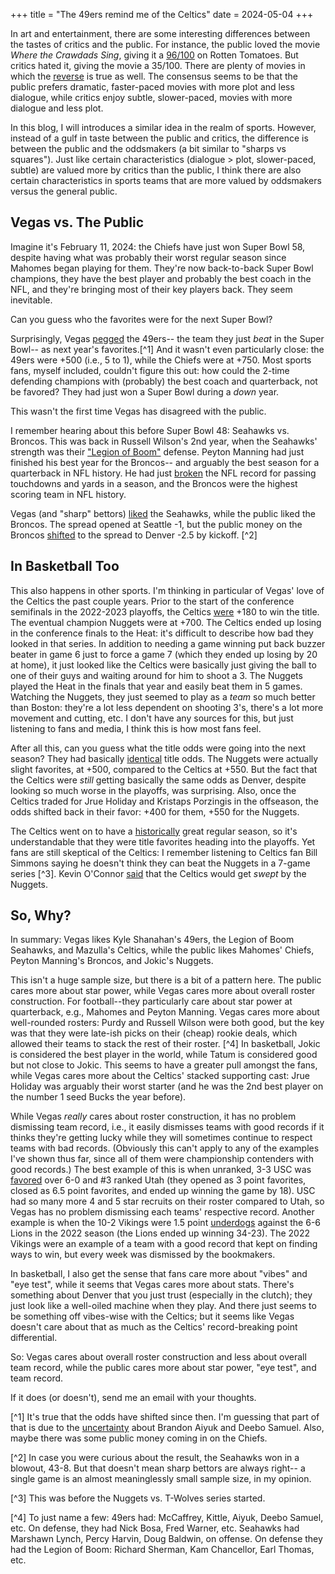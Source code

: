 +++
title = "The 49ers remind me of the Celtics"
date = 2024-05-04
+++

In art and entertainment, there are some interesting differences between the tastes of critics and the public.
For instance, the public loved the movie *Where the Crawdads Sing*, giving it a [96/100](https://www.rottentomatoes.com/m/where_the_crawdads_sing) on Rotten Tomatoes.
But critics hated it, giving the movie a 35/100.
There are plenty of movies in which the [reverse](https://www.rottentomatoes.com/m/the_witch_2016) is true as well.
The consensus seems to be that the public prefers dramatic, faster-paced movies with more plot and less dialogue, while
critics enjoy subtle, slower-paced, movies with more dialogue and less plot.

In this blog, I will introduces a similar idea in the realm of sports.
However, instead of a gulf in taste between the public and critics, the difference is between the public and the oddsmakers (a bit similar to "sharps vs squares").
Just like certain characteristics (dialogue > plot, slower-paced, subtle) are valued more by critics than the public, I think there are also certain characteristics in sports teams that are more valued by oddsmakers versus the general public.

## Vegas vs. The Public

Imagine it's February 11, 2024: the Chiefs have just won Super Bowl 58, despite having what was probably their worst regular season since Mahomes began playing for them.
They're now back-to-back Super Bowl champions, they have the best player and probably the best coach in the NFL, and they're bringing most of their key players back.
They seem inevitable.

Can you guess who the favorites were for the next Super Bowl?

Surprisingly, Vegas [pegged](https://www.sportsoddshistory.com/nfl-main/?y=2024&sa=nfl&a=sb&p=pre&o=r) the 49ers-- the team they just *beat* in the Super Bowl-- as next year's favorites.[^1]
And it wasn't even particularly close: the 49ers were +500 (i.e., 5 to 1), while the Chiefs were at +750.
Most sports fans, myself included, couldn't figure this out: how could the 2-time defending champions with (probably) the best coach and quarterback, not be favored?
They had just won a Super Bowl during a *down* year.

This wasn't the first time Vegas has disagreed with the public.

I remember hearing about this before Super Bowl 48: Seahawks vs. Broncos.
This was back in Russell Wilson's 2nd year, when the Seahawks' strength was their ["Legion of Boom"](https://en.wikipedia.org/wiki/Legion_of_Boom_(Seattle_Seahawks)) defense.
Peyton Manning had just finished his best year for the Broncos-- and arguably the best season for a quarterback in NFL history.
He had just [broken](https://en.wikipedia.org/wiki/Peyton_Manning) the NFL record for passing touchdowns and yards in a season, and the Broncos were the highest scoring team in NFL history.

Vegas (and "sharp" bettors) [liked](https://bleacherreport.com/articles/1946624-super-bowl-xlviii-betting-recap-sportsbooks-win-big-on-seahawks) the Seahawks, while the public liked the Broncos.
The spread opened at Seattle -1, but the public money on the Broncos [shifted](https://www.sbnation.com/odds/2014/1/21/5330372/super-bowl-2014-betting-odds-denver-broncos-favored-vs-seattle-seahawks) to the spread to Denver -2.5 by kickoff. [^2]

## In Basketball Too

This also happens in other sports.
I'm thinking in particular of Vegas' love of the Celtics the past couple years.
Prior to the start of the conference semifinals in the 2022-2023 playoffs, the Celtics [were](https://www.sportsoddshistory.com/nba-main/?y=2022-2023&sa=nba&a=finals&o=r) +180 to win the title.
The eventual champion Nuggets were at +700.
The Celtics ended up losing in the conference finals to the Heat: it's difficult to describe how bad they looked in that series.
In addition to needing a game winning put back buzzer beater in game 6 just to force a game 7 (which they ended up losing by 20 at home),
it just looked like the Celtics were basically just giving the ball to one of their guys and waiting around for him to shoot a 3.
The Nuggets played the Heat in the finals that year and easily beat them in 5 games.
Watching the Nuggets, they just seemed to play as a *team* so much better than Boston: they're a lot less dependent on shooting 3's, there's a lot more movement and cutting, etc.
I don't have any sources for this, but just listening to fans and media, I think this is how most fans feel.

After all this, can you guess what the title odds were going into the next season?
They had basically [identical](https://www.sportsoddshistory.com/nba-main/?y=2023-2024&sa=nba&a=finals&o=r) title odds.
The Nuggets were actually slight favorites, at +500, compared to the Celtics at +550.
But the fact that the Celtics were *still* getting basically the same odds as Denver, despite looking so much worse in the playoffs, was surprising.
Also, once the Celtics traded for Jrue Holiday and Kristaps Porzingis in the offseason, the odds shifted back in their favor: +400 for them, +550 for the Nuggets.

The Celtics went on to have a [historically](https://www.reddit.com/r/nba/comments/1c4a82w/the_bostons_celtics_end_the_2324_season_with_the/) great regular season, so it's understandable that they were title favorites heading into the playoffs.
Yet fans are still skeptical of the Celtics:
I remember listening to Celtics fan Bill Simmons saying he doesn't think they can beat the Nuggets in a 7-game series [^3].
Kevin O'Connor [said](https://www.reddit.com/r/billsimmons/comments/1ccgyzw/kevin_ocopium_the_celtics_would_get_swept_by/) that the Celtics would get *swept* by the Nuggets.

## So, Why?

In summary: Vegas likes Kyle Shanahan's 49ers, the Legion of Boom Seahawks, and Mazulla's Celtics, while the public likes Mahomes' Chiefs, Peyton Manning's Broncos, and Jokic's Nuggets.

This isn't a huge sample size, but there is a bit of a pattern here.
The public cares more about star power, while Vegas cares more about overall roster construction.
For football--they particularly care about star power at quarterback, e.g., Mahomes and Peyton Manning.
Vegas cares more about well-rounded rosters: Purdy and Russell Wilson were both good, but the key was that they were late-ish picks on their (cheap) rookie deals, which allowed their teams to stack the rest of their roster. [^4]
In basketball, Jokic is considered the best player in the world, while Tatum is considered good but not close to Jokic.
This seems to have a greater pull amongst the fans, while Vegas cares more about the Celtics' stacked supporting cast: Jrue Holiday was arguably their worst starter (and he was the 2nd best player on the number 1 seed Bucks the year before).

While Vegas *really* cares about roster construction, it has no problem dismissing team record, i.e., it easily dismisses teams with good records if it thinks they're getting lucky while they will sometimes continue to respect teams with bad records.
(Obviously this can't apply to any of the examples I've shown thus far, since all of them were championship contenders with good records.)
The best example of this is when unranked, 3-3 USC was [favored](https://www.sbnation.com/college-football/2015/10/24/9609422/usc-utah-final-score-advanced-stats-rankings) over 6-0 and #3 ranked Utah (they opened as 3 point favorites, closed as 6.5 point favorites, and ended up winning the game by 18).
USC had so many more 4 and 5 star recruits on their roster compared to Utah, so Vegas has no problem dismissing each teams' respective record.
Another example is when the 10-2 Vikings were 1.5 point [underdogs](https://www.espn.com/nfl/game/_/gameId/401437892/vikings-lions) against the 6-6 Lions in the 2022 season (the Lions ended up winning 34-23).
The 2022 Vikings were an example of a team with a good record that kept on finding ways to win, but every week was dismissed by the bookmakers.

In basketball, I also get the sense that fans care more about "vibes" and "eye test", while it seems that Vegas cares more about stats.
There's something about Denver that you just trust (especially in the clutch); they just look like a well-oiled machine when they play.
And there just seems to be something off vibes-wise with the Celtics; but it seems like Vegas doesn't care about that as much as the Celtics' record-breaking point differential.

So: Vegas cares about overall roster construction and less about overall team record, while the public cares more about star power, "eye test", and team record.

If it does (or doesn't), send me an email with your thoughts.

[^1] It's true that the odds have shifted since then. I'm guessing that part of that is due to the [uncertainty](https://www.si.com/nfl/john-lynch-says-the-49ers-wont-trade-brandon-aiyuk-or-deebo-samuel#:~:text=The%2049ers%20seriously%20considered%20trading,on%20The%20Pat%20McAfee%20Show.) about Brandon Aiyuk and Deebo Samuel. Also, maybe there was some public money coming in on the Chiefs.

[^2] In case you were curious about the result, the Seahawks won in a blowout, 43-8. But that doesn't mean sharp bettors are always right-- a single game is an almost meaninglessly small sample size, in my opinion.

[^3] This was before the Nuggets vs. T-Wolves series started.

[^4] To just name a few: 49ers had: McCaffrey, Kittle, Aiyuk, Deebo Samuel, etc. On defense, they had Nick Bosa, Fred Warner, etc. Seahawks had Marshawn Lynch, Percy Harvin, Doug Baldwin, on offense. On defense they had the Legion of Boom: Richard Sherman, Kam Chancellor, Earl Thomas, etc.
